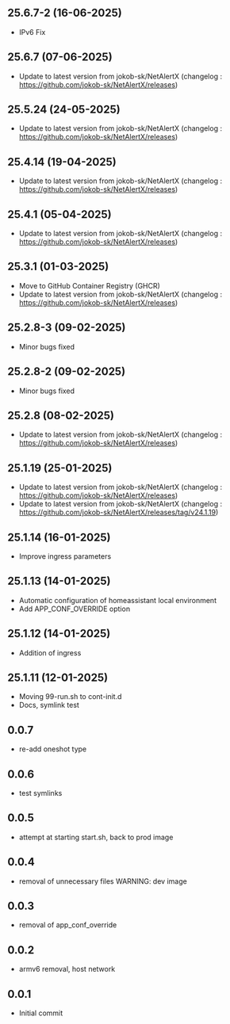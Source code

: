 ## 25.6.7-2 (16-06-2025)

- IPv6 Fix

## 25.6.7 (07-06-2025)

- Update to latest version from jokob-sk/NetAlertX (changelog : https://github.com/jokob-sk/NetAlertX/releases)

## 25.5.24 (24-05-2025)

- Update to latest version from jokob-sk/NetAlertX (changelog : https://github.com/jokob-sk/NetAlertX/releases)

## 25.4.14 (19-04-2025)

- Update to latest version from jokob-sk/NetAlertX (changelog : https://github.com/jokob-sk/NetAlertX/releases)

## 25.4.1 (05-04-2025)

- Update to latest version from jokob-sk/NetAlertX (changelog : https://github.com/jokob-sk/NetAlertX/releases)

## 25.3.1 (01-03-2025)

- Move to GitHub Container Registry (GHCR)
- Update to latest version from jokob-sk/NetAlertX (changelog : https://github.com/jokob-sk/NetAlertX/releases)

## 25.2.8-3 (09-02-2025)

- Minor bugs fixed

## 25.2.8-2 (09-02-2025)

- Minor bugs fixed

## 25.2.8 (08-02-2025)

- Update to latest version from jokob-sk/NetAlertX (changelog : https://github.com/jokob-sk/NetAlertX/releases)

## 25.1.19 (25-01-2025)

- Update to latest version from jokob-sk/NetAlertX (changelog : https://github.com/jokob-sk/NetAlertX/releases)
- Update to latest version from jokob-sk/NetAlertX (changelog : https://github.com/jokob-sk/NetAlertX/releases/tag/v24.1.19)

## 25.1.14 (16-01-2025)

- Improve ingress parameters

## 25.1.13 (14-01-2025)

- Automatic configuration of homeassistant local environment
- Add APP_CONF_OVERRIDE option

## 25.1.12 (14-01-2025)

- Addition of ingress

## 25.1.11 (12-01-2025)

- Moving 99-run.sh to cont-init.d
- Docs, symlink test

## 0.0.7

- re-add oneshot type

## 0.0.6

- test symlinks

## 0.0.5

- attempt at starting start.sh, back to prod image

## 0.0.4

- removal of unnecessary files WARNING: dev image

## 0.0.3

- removal of app_conf_override

## 0.0.2

- armv6 removal, host network

## 0.0.1

- Initial commit
